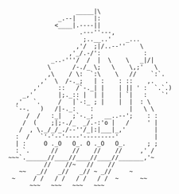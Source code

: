                            _____|\
                      _.--|     |:
                     <____|.----||
                            .---''---,
                             ;..__..'    _...
                           ,'/  ;|/..--''    \
                         ,'_/.-/':            :
                    _..-'''/  /  |  \    \   _|/|
                   \      /-./_ \;   \    \,;'   \
                   ,\    / \:  `:\    \   //    `:`.
                 ,'  \  /-._;   | :    : ::    ,.   .
               ,'     ::   /`-._| |    | || ' :  `.`.)
            _,'       |;._:: |  | |    | `|   :    `'
          ,'   `.     /   |`-:_ ; |    |  |  : \
          `--.   )   /|-._:    :          |   \ \
             /  /   :_|   ;`-._;   __..--';    : :
            /  (    ;|;-./_  _/.-:'o |   /     ' |
           /  , \._/_/_./--''/_|:|___|_,'        |
          :  /   `'-'--'----'---------'          |
          | :     O ._O   O_. O ._O   O_.      ; ;
          : `.      //    //    //    //     ,' /
        ~~~`.______//____//____//____//_______,'~
                  //    //~   //    //
           ~~   _//   _//   _// ~ _//     ~
         ~     / /   / /   / /   / /  ~      ~~
              ~~~   ~~~   ~~~   ~~~